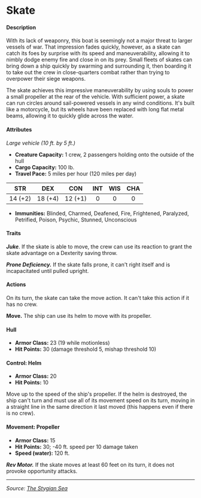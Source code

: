 # Skate

#### Description

With its lack of weaponry, this boat is seemingly not a major threat to larger vessels of war. That impression fades quickly, however, as a skate can catch its foes by surprise with its speed and maneuverability, allowing it to nimbly dodge enemy fire and close in on its prey. Small fleets of skates can bring down a ship quickly by swarming and surrounding it, then boarding it to take out the crew in close-quarters combat rather than trying to overpower their siege weapons.

The skate achieves this impressive maneuverability by using souls to power a small propeller at the rear of the vehicle. With sufficient power, a skate can run circles around sail-powered vessels in any wind conditions. It's built like a motorcycle, but its wheels have been replaced with long flat metal beams, allowing it to quickly glide across the water.

#### Attributes

_Large vehicle (10 ft. by 5 ft.)_

- **Creature Capacity:** 1 crew, 2 passengers holding onto the outside of the hull
- **Cargo Capacity:** 100 lb.
- **Travel Pace:** 5 miles per hour (120 miles per day)

|  STR  |  DEX  |  CON  |  INT  |  WIS  |  CHA  |
|:-----:|:-----:|:-----:|:-----:|:-----:|:-----:|
|14 (+2)|18 (+4)|12 (+1)|0|0|0|

- **Immunities:** Blinded, Charmed, Deafened, Fire, Frightened, Paralyzed, Petrified, Poison, Psychic, Stunned, Unconscious

#### Traits

_**Juke**_. If the skate is able to move, the crew can use its reaction to grant the skate advantage on a Dexterity saving throw.

_**Prone Deficiency.**_ If the skate falls prone, it can't right itself and is incapacitated until pulled upright.

#### Actions

On its turn, the skate can take the move action. It can't take this action if it has no crew.

**Move.** The ship can use its helm to move with its propeller.

#### Hull

- **Armor Class:** 23 (19 while motionless)
- **Hit Points:** 30 (damage threshold 5, mishap threshold 10)

#### Control: Helm

- **Armor Class:** 20
- **Hit Points:** 10

Move up to the speed of the ship's propeller. If the helm is destroyed, the ship can't turn and must use all of its movement speed on its turn, moving in a straight line in the same direction it last moved (this happens even if there is no crew).

#### Movement: Propeller

- **Armor Class:** 15
- **Hit Points:** 30; -40 ft. speed per 10 damage taken
- **Speed (water):** 120 ft.

_**Rev Motor.**_ If the skate moves at least 60 feet on its turn, it does not provoke opportunity attacks.

---

_Source: [The Stygian Sea](https://github.com/mpanighetti/dnd5e-stygian-sea)_
